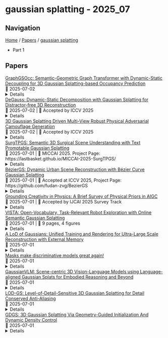 # gaussian splatting - 2025_07

## Navigation

[Home](https://arxcompass.github.io) / [Papers](https://arxcompass.github.io/papers) / [gaussian splatting](https://arxcompass.github.io/papers/gaussian_splatting)

- Part 1

## Papers

<div class="paper-card">
    <div class="paper-title"><a href="http://arxiv.org/abs/2506.14825v2">GraphGSOcc: Semantic-Geometric Graph Transformer with Dynamic-Static Decoupling for 3D Gaussian Splatting-based Occupancy Prediction</a></div>
    <div class="paper-meta">
      📅 2025-07-02
    </div>
    <details class="paper-abstract">
      Addressing the task of 3D semantic occupancy prediction for autonomous driving, we tackle two key issues in existing 3D Gaussian Splatting (3DGS) methods: (1) unified feature aggregation neglecting semantic correlations among similar categories and across regions, (2) boundary ambiguities caused by the lack of geometric constraints in MLP iterative optimization and (3) biased issues in dynamic-static object coupling optimization. We propose the GraphGSOcc model, a novel framework that combines semantic and geometric graph Transformer and decouples dynamic-static objects optimization for 3D Gaussian Splatting-based Occupancy Prediction. We propose the Dual Gaussians Graph Attenntion, which dynamically constructs dual graph structures: a geometric graph adaptively calculating KNN search radii based on Gaussian poses, enabling large-scale Gaussians to aggregate features from broader neighborhoods while compact Gaussians focus on local geometric consistency; a semantic graph retaining top-M highly correlated nodes via cosine similarity to explicitly encode semantic relationships within and across instances. Coupled with the Multi-scale Graph Attention framework, fine-grained attention at lower layers optimizes boundary details, while coarsegrained attention at higher layers models object-level topology. On the other hand, we decouple dynamic and static objects by leveraging semantic probability distributions and design a Dynamic-Static Decoupled Gaussian Attention mechanism to optimize the prediction performance for both dynamic objects and static scenes. GraphGSOcc achieves state-ofthe-art performance on the SurroundOcc-nuScenes, Occ3D-nuScenes, OpenOcc and KITTI occupancy benchmarks. Experiments on the SurroundOcc dataset achieve an mIoU of 25.20%, reducing GPU memory to 6.8 GB, demonstrating a 1.97% mIoU improvement and 13.7% memory reduction compared to GaussianWorld.
    </details>
</div>
<div class="paper-card">
    <div class="paper-title"><a href="http://arxiv.org/abs/2503.13176v2">DeGauss: Dynamic-Static Decomposition with Gaussian Splatting for Distractor-free 3D Reconstruction</a></div>
    <div class="paper-meta">
      📅 2025-07-02
      | 💬 Accepted by ICCV 2025
    </div>
    <details class="paper-abstract">
      Reconstructing clean, distractor-free 3D scenes from real-world captures remains a significant challenge, particularly in highly dynamic and cluttered settings such as egocentric videos. To tackle this problem, we introduce DeGauss, a simple and robust self-supervised framework for dynamic scene reconstruction based on a decoupled dynamic-static Gaussian Splatting design. DeGauss models dynamic elements with foreground Gaussians and static content with background Gaussians, using a probabilistic mask to coordinate their composition and enable independent yet complementary optimization. DeGauss generalizes robustly across a wide range of real-world scenarios, from casual image collections to long, dynamic egocentric videos, without relying on complex heuristics or extensive supervision. Experiments on benchmarks including NeRF-on-the-go, ADT, AEA, Hot3D, and EPIC-Fields demonstrate that DeGauss consistently outperforms existing methods, establishing a strong baseline for generalizable, distractor-free 3D reconstructionin highly dynamic, interaction-rich environments. Project page: https://batfacewayne.github.io/DeGauss.io/
    </details>
</div>
<div class="paper-card">
    <div class="paper-title"><a href="http://arxiv.org/abs/2507.01367v1">3D Gaussian Splatting Driven Multi-View Robust Physical Adversarial Camouflage Generation</a></div>
    <div class="paper-meta">
      📅 2025-07-02
      | 💬 Accepted by ICCV 2025
    </div>
    <details class="paper-abstract">
      Physical adversarial attack methods expose the vulnerabilities of deep neural networks and pose a significant threat to safety-critical scenarios such as autonomous driving. Camouflage-based physical attack is a more promising approach compared to the patch-based attack, offering stronger adversarial effectiveness in complex physical environments. However, most prior work relies on mesh priors of the target object and virtual environments constructed by simulators, which are time-consuming to obtain and inevitably differ from the real world. Moreover, due to the limitations of the backgrounds in training images, previous methods often fail to produce multi-view robust adversarial camouflage and tend to fall into sub-optimal solutions. Due to these reasons, prior work lacks adversarial effectiveness and robustness across diverse viewpoints and physical environments. We propose a physical attack framework based on 3D Gaussian Splatting (3DGS), named PGA, which provides rapid and precise reconstruction with few images, along with photo-realistic rendering capabilities. Our framework further enhances cross-view robustness and adversarial effectiveness by preventing mutual and self-occlusion among Gaussians and employing a min-max optimization approach that adjusts the imaging background of each viewpoint, helping the algorithm filter out non-robust adversarial features. Extensive experiments validate the effectiveness and superiority of PGA. Our code is available at:https://github.com/TRLou/PGA.
    </details>
</div>
<div class="paper-card">
    <div class="paper-title"><a href="http://arxiv.org/abs/2506.23309v2">SurgTPGS: Semantic 3D Surgical Scene Understanding with Text Promptable Gaussian Splatting</a></div>
    <div class="paper-meta">
      📅 2025-07-01
      | 💬 MICCAI 2025. Project Page: https://lastbasket.github.io/MICCAI-2025-SurgTPGS/
    </div>
    <details class="paper-abstract">
      In contemporary surgical research and practice, accurately comprehending 3D surgical scenes with text-promptable capabilities is particularly crucial for surgical planning and real-time intra-operative guidance, where precisely identifying and interacting with surgical tools and anatomical structures is paramount. However, existing works focus on surgical vision-language model (VLM), 3D reconstruction, and segmentation separately, lacking support for real-time text-promptable 3D queries. In this paper, we present SurgTPGS, a novel text-promptable Gaussian Splatting method to fill this gap. We introduce a 3D semantics feature learning strategy incorporating the Segment Anything model and state-of-the-art vision-language models. We extract the segmented language features for 3D surgical scene reconstruction, enabling a more in-depth understanding of the complex surgical environment. We also propose semantic-aware deformation tracking to capture the seamless deformation of semantic features, providing a more precise reconstruction for both texture and semantic features. Furthermore, we present semantic region-aware optimization, which utilizes regional-based semantic information to supervise the training, particularly promoting the reconstruction quality and semantic smoothness. We conduct comprehensive experiments on two real-world surgical datasets to demonstrate the superiority of SurgTPGS over state-of-the-art methods, highlighting its potential to revolutionize surgical practices. SurgTPGS paves the way for developing next-generation intelligent surgical systems by enhancing surgical precision and safety. Our code is available at: https://github.com/lastbasket/SurgTPGS.
    </details>
</div>
<div class="paper-card">
    <div class="paper-title"><a href="http://arxiv.org/abs/2506.22099v2">BézierGS: Dynamic Urban Scene Reconstruction with Bézier Curve Gaussian Splatting</a></div>
    <div class="paper-meta">
      📅 2025-07-01
      | 💬 Accepted at ICCV 2025, Project Page: https://github.com/fudan-zvg/BezierGS
    </div>
    <details class="paper-abstract">
      The realistic reconstruction of street scenes is critical for developing real-world simulators in autonomous driving. Most existing methods rely on object pose annotations, using these poses to reconstruct dynamic objects and move them during the rendering process. This dependence on high-precision object annotations limits large-scale and extensive scene reconstruction. To address this challenge, we propose B\'ezier curve Gaussian splatting (B\'ezierGS), which represents the motion trajectories of dynamic objects using learnable B\'ezier curves. This approach fully leverages the temporal information of dynamic objects and, through learnable curve modeling, automatically corrects pose errors. By introducing additional supervision on dynamic object rendering and inter-curve consistency constraints, we achieve reasonable and accurate separation and reconstruction of scene elements. Extensive experiments on the Waymo Open Dataset and the nuPlan benchmark demonstrate that B\'ezierGS outperforms state-of-the-art alternatives in both dynamic and static scene components reconstruction and novel view synthesis.
    </details>
</div>
<div class="paper-card">
    <div class="paper-title"><a href="http://arxiv.org/abs/2502.07007v3">Grounding Creativity in Physics: A Brief Survey of Physical Priors in AIGC</a></div>
    <div class="paper-meta">
      📅 2025-07-01
      | 💬 Accepted by IJCAI 2025 Survey Track
    </div>
    <details class="paper-abstract">
      Recent advancements in AI-generated content have significantly improved the realism of 3D and 4D generation. However, most existing methods prioritize appearance consistency while neglecting underlying physical principles, leading to artifacts such as unrealistic deformations, unstable dynamics, and implausible objects interactions. Incorporating physics priors into generative models has become a crucial research direction to enhance structural integrity and motion realism. This survey provides a review of physics-aware generative methods, systematically analyzing how physical constraints are integrated into 3D and 4D generation. First, we examine recent works in incorporating physical priors into static and dynamic 3D generation, categorizing methods based on representation types, including vision-based, NeRF-based, and Gaussian Splatting-based approaches. Second, we explore emerging techniques in 4D generation, focusing on methods that model temporal dynamics with physical simulations. Finally, we conduct a comparative analysis of major methods, highlighting their strengths, limitations, and suitability for different materials and motion dynamics. By presenting an in-depth analysis of physics-grounded AIGC, this survey aims to bridge the gap between generative models and physical realism, providing insights that inspire future research in physically consistent content generation.
    </details>
</div>
<div class="paper-card">
    <div class="paper-title"><a href="http://arxiv.org/abs/2507.01125v1">VISTA: Open-Vocabulary, Task-Relevant Robot Exploration with Online Semantic Gaussian Splatting</a></div>
    <div class="paper-meta">
      📅 2025-07-01
      | 💬 9 pages, 4 figures
    </div>
    <details class="paper-abstract">
      We present VISTA (Viewpoint-based Image selection with Semantic Task Awareness), an active exploration method for robots to plan informative trajectories that improve 3D map quality in areas most relevant for task completion. Given an open-vocabulary search instruction (e.g., "find a person"), VISTA enables a robot to explore its environment to search for the object of interest, while simultaneously building a real-time semantic 3D Gaussian Splatting reconstruction of the scene. The robot navigates its environment by planning receding-horizon trajectories that prioritize semantic similarity to the query and exploration of unseen regions of the environment. To evaluate trajectories, VISTA introduces a novel, efficient viewpoint-semantic coverage metric that quantifies both the geometric view diversity and task relevance in the 3D scene. On static datasets, our coverage metric outperforms state-of-the-art baselines, FisherRF and Bayes' Rays, in computation speed and reconstruction quality. In quadrotor hardware experiments, VISTA achieves 6x higher success rates in challenging maps, compared to baseline methods, while matching baseline performance in less challenging maps. Lastly, we show that VISTA is platform-agnostic by deploying it on a quadrotor drone and a Spot quadruped robot. Open-source code will be released upon acceptance of the paper.
    </details>
</div>
<div class="paper-card">
    <div class="paper-title"><a href="http://arxiv.org/abs/2507.01110v1">A LoD of Gaussians: Unified Training and Rendering for Ultra-Large Scale Reconstruction with External Memory</a></div>
    <div class="paper-meta">
      📅 2025-07-01
    </div>
    <details class="paper-abstract">
      Gaussian Splatting has emerged as a high-performance technique for novel view synthesis, enabling real-time rendering and high-quality reconstruction of small scenes. However, scaling to larger environments has so far relied on partitioning the scene into chunks -- a strategy that introduces artifacts at chunk boundaries, complicates training across varying scales, and is poorly suited to unstructured scenarios such as city-scale flyovers combined with street-level views. Moreover, rendering remains fundamentally limited by GPU memory, as all visible chunks must reside in VRAM simultaneously. We introduce A LoD of Gaussians, a framework for training and rendering ultra-large-scale Gaussian scenes on a single consumer-grade GPU -- without partitioning. Our method stores the full scene out-of-core (e.g., in CPU memory) and trains a Level-of-Detail (LoD) representation directly, dynamically streaming only the relevant Gaussians. A hybrid data structure combining Gaussian hierarchies with Sequential Point Trees enables efficient, view-dependent LoD selection, while a lightweight caching and view scheduling system exploits temporal coherence to support real-time streaming and rendering. Together, these innovations enable seamless multi-scale reconstruction and interactive visualization of complex scenes -- from broad aerial views to fine-grained ground-level details.
    </details>
</div>
<div class="paper-card">
    <div class="paper-title"><a href="http://arxiv.org/abs/2507.00916v1">Masks make discriminative models great again!</a></div>
    <div class="paper-meta">
      📅 2025-07-01
    </div>
    <details class="paper-abstract">
      We present Image2GS, a novel approach that addresses the challenging problem of reconstructing photorealistic 3D scenes from a single image by focusing specifically on the image-to-3D lifting component of the reconstruction process. By decoupling the lifting problem (converting an image to a 3D model representing what is visible) from the completion problem (hallucinating content not present in the input), we create a more deterministic task suitable for discriminative models. Our method employs visibility masks derived from optimized 3D Gaussian splats to exclude areas not visible from the source view during training. This masked training strategy significantly improves reconstruction quality in visible regions compared to strong baselines. Notably, despite being trained only on masked regions, Image2GS remains competitive with state-of-the-art discriminative models trained on full target images when evaluated on complete scenes. Our findings highlight the fundamental struggle discriminative models face when fitting unseen regions and demonstrate the advantages of addressing image-to-3D lifting as a distinct problem with specialized techniques.
    </details>
</div>
<div class="paper-card">
    <div class="paper-title"><a href="http://arxiv.org/abs/2507.00886v1">GaussianVLM: Scene-centric 3D Vision-Language Models using Language-aligned Gaussian Splats for Embodied Reasoning and Beyond</a></div>
    <div class="paper-meta">
      📅 2025-07-01
    </div>
    <details class="paper-abstract">
      As multimodal language models advance, their application to 3D scene understanding is a fast-growing frontier, driving the development of 3D Vision-Language Models (VLMs). Current methods show strong dependence on object detectors, introducing processing bottlenecks and limitations in taxonomic flexibility. To address these limitations, we propose a scene-centric 3D VLM for 3D Gaussian splat scenes that employs language- and task-aware scene representations. Our approach directly embeds rich linguistic features into the 3D scene representation by associating language with each Gaussian primitive, achieving early modality alignment. To process the resulting dense representations, we introduce a dual sparsifier that distills them into compact, task-relevant tokens via task-guided and location-guided pathways, producing sparse, task-aware global and local scene tokens. Notably, we present the first Gaussian splatting-based VLM, leveraging photorealistic 3D representations derived from standard RGB images, demonstrating strong generalization: it improves performance of prior 3D VLM five folds, in out-of-the-domain settings.
    </details>
</div>
<div class="paper-card">
    <div class="paper-title"><a href="http://arxiv.org/abs/2507.00554v1">LOD-GS: Level-of-Detail-Sensitive 3D Gaussian Splatting for Detail Conserved Anti-Aliasing</a></div>
    <div class="paper-meta">
      📅 2025-07-01
    </div>
    <details class="paper-abstract">
      Despite the advancements in quality and efficiency achieved by 3D Gaussian Splatting (3DGS) in 3D scene rendering, aliasing artifacts remain a persistent challenge. Existing approaches primarily rely on low-pass filtering to mitigate aliasing. However, these methods are not sensitive to the sampling rate, often resulting in under-filtering and over-smoothing renderings. To address this limitation, we propose LOD-GS, a Level-of-Detail-sensitive filtering framework for Gaussian Splatting, which dynamically predicts the optimal filtering strength for each 3D Gaussian primitive. Specifically, we introduce a set of basis functions to each Gaussian, which take the sampling rate as input to model appearance variations, enabling sampling-rate-sensitive filtering. These basis function parameters are jointly optimized with the 3D Gaussian in an end-to-end manner. The sampling rate is influenced by both focal length and camera distance. However, existing methods and datasets rely solely on down-sampling to simulate focal length changes for anti-aliasing evaluation, overlooking the impact of camera distance. To enable a more comprehensive assessment, we introduce a new synthetic dataset featuring objects rendered at varying camera distances. Extensive experiments on both public datasets and our newly collected dataset demonstrate that our method achieves SOTA rendering quality while effectively eliminating aliasing. The code and dataset have been open-sourced.
    </details>
</div>
<div class="paper-card">
    <div class="paper-title"><a href="http://arxiv.org/abs/2507.00363v1">GDGS: 3D Gaussian Splatting Via Geometry-Guided Initialization And Dynamic Density Control</a></div>
    <div class="paper-meta">
      📅 2025-07-01
    </div>
    <details class="paper-abstract">
      We propose a method to enhance 3D Gaussian Splatting (3DGS)~\cite{Kerbl2023}, addressing challenges in initialization, optimization, and density control. Gaussian Splatting is an alternative for rendering realistic images while supporting real-time performance, and it has gained popularity due to its explicit 3D Gaussian representation. However, 3DGS heavily depends on accurate initialization and faces difficulties in optimizing unstructured Gaussian distributions into ordered surfaces, with limited adaptive density control mechanism proposed so far. Our first key contribution is a geometry-guided initialization to predict Gaussian parameters, ensuring precise placement and faster convergence. We then introduce a surface-aligned optimization strategy to refine Gaussian placement, improving geometric accuracy and aligning with the surface normals of the scene. Finally, we present a dynamic adaptive density control mechanism that adjusts Gaussian density based on regional complexity, for visual fidelity. These innovations enable our method to achieve high-fidelity real-time rendering and significant improvements in visual quality, even in complex scenes. Our method demonstrates comparable or superior results to state-of-the-art methods, rendering high-fidelity images in real time.
    </details>
</div>
